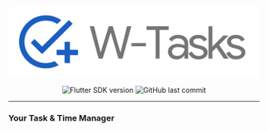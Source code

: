 ![wtasks-icon-bg](/assets/_readme/wtasks-icon-bg.png)

<p align="center">
    <img alt="Flutter SDK version" src="https://img.shields.io/badge/Flutter%20SDK-2.10.0--stable-brightgreen?style=flat-square&logo=Flutter&logoColor=39CEFD">
    <img alt="GitHub last commit" src="https://img.shields.io/github/last-commit/davidli218/W-Tasks?style=flat-square">
</p>

---

### Your Task & Time Manager